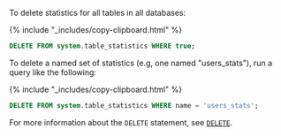 To delete statistics for all tables in all databases:

{% include "_includes/copy-clipboard.html" %}
~~~ sql
DELETE FROM system.table_statistics WHERE true;
~~~

To delete a named set of statistics (e.g, one named "users_stats"), run a query like the following:

{% include "_includes/copy-clipboard.html" %}
~~~ sql
DELETE FROM system.table_statistics WHERE name = 'users_stats';
~~~

For more information about the `DELETE` statement, see [`DELETE`](delete.html).
